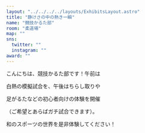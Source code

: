 ```yaml
---
layout: "../../../../layouts/ExhibitsLayout.astro"
title: "静けさの中の熱き一瞬"
name: "競技かるた部"
room: "柔道場"
map: ""
sns:
  twitter: ""
  instagram: ""
award: ""
---
```


こんにちは、競技かるた部です！午前は

白熱の模擬試合を、午後はちらし取りや

足がるたなどの初心者向けの体験を開催

（ご希望とあらばガチ試合できます）。

和のスポーツの世界を是非体験してください！
